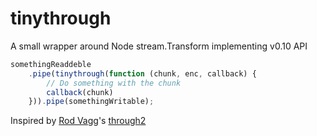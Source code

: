 tinythrough
================

A small wrapper around Node stream.Transform implementing v0.10 API

```js
somethingReaddeble
    .pipe(tinythrough(function (chunk, enc, callback) {
        // Do something with the chunk
        callback(chunk)
    })).pipe(somethingWritable);
```

Inspired by [Rod Vagg](https://github.com/rvagg)'s [through2](https://github.com/rvagg/through2)